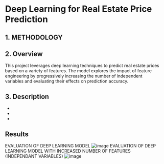 # Deep Learning for Real Estate Price Prediction
## **1. METHODOLOGY**

## **2. Overview**
This project leverages deep learning techniques to predict real estate prices based on a variety of features. The model explores the impact of feature engineering by progressively increasing the number of independent variables and evaluating their effects on prediction accuracy.

## **3. Description**
- 
- 
- 
## **Results**
EVALUATION OF DEEP LEARNING MODEL
![image](https://github.com/user-attachments/assets/8ee8cfc9-18db-4b05-bbb3-9a9554a26fb3)
EVALUATION OF DEEP LEARNING MODEL WITH INCREASED NUMBER OF FEATURES (INDEPENDANT VARIABLES)
![image](https://github.com/user-attachments/assets/9e3dcca0-06d4-4636-80ed-77c43b0bec40)
